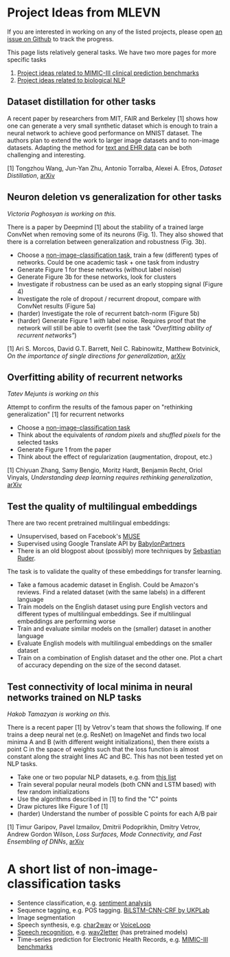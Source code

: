 # Project Ideas from MLEVN
If you are interested in working on any of the listed projects, please open [an issue on Github](https://github.com/MLEVN/projects/issues) to track the progress.

This page lists relatively general tasks. We have two more pages for more specific tasks
1. [Project ideas related to MIMIC-III clinical prediction benchmarks](/projects/ideas/mimic.html)
2. [Project ideas related to biological NLP](/projects/ideas/bionlp.html)

## Dataset distillation for other tasks
A recent paper by researchers from MIT, FAIR and Berkeley [1] shows how one can generate a very small synthetic dataset which is enough to train a neural network to achieve good performance on MNIST dataset. The authors plan to extend the work to larger image datasets and to non-image datasets. Adapting the method for [text and EHR data](#a-short-list-of-non-image-classification-tasks) can be both challenging and interesting.

[1] Tongzhou Wang, Jun-Yan Zhu, Antonio Torralba, Alexei A. Efros, _Dataset Distillation_, [arXiv](https://arxiv.org/abs/1811.10959)

## Neuron deletion vs generalization for other tasks
_Victoria Poghosyan is working on this._

There is a paper by Deepmind [1] about the stability of a trained large ConvNet when removing some of its neurons (Fig. 1). 
They also showed that there is a correlation between generalization and robustness (Fig. 3b).

* Choose a [non-image-classification task](#a-short-list-of-non-image-classification-tasks), train a few (different) types of networks. Could be one academic task + one task from industry
* Generate Figure 1 for these networks (without label noise) 
* Generate Figure 3b for these networks, look for clusters
* Investigate if robustness can be used as an early stopping signal (Figure 4)
* Investigate the role of dropout / recurrent dropout, compare with ConvNet results (Figure 5a)
* (harder) Investigate the role of recurrent batch-norm (Figure 5b)
* (harder) Generate Figure 1 _with_ label noise. Requires proof that the network will still be able to overfit (see the task _"Overfitting ability of recurrent networks"_)

[1] Ari S. Morcos, David G.T. Barrett, Neil C. Rabinowitz, Matthew Botvinick, _On the importance of single directions for generalization_,
[arXiv](https://arxiv.org/abs/1803.06959)


## Overfitting ability of recurrent networks
_Tatev Mejunts is working on this_

Attempt to confirm the results of the famous paper on "rethinking generalization" [1] for recurrent networks

* Choose a [non-image-classification task](#a-short-list-of-non-image-classification-tasks)
* Think about the equivalents of _random pixels_ and _shuffled pixels_ for the selected tasks
* Generate Figure 1 from the paper
* Think about the effect of regularization (augmentation, dropout, etc.)

[1] Chiyuan Zhang, Samy Bengio, Moritz Hardt, Benjamin Recht, Oriol Vinyals, _Understanding deep learning requires rethinking generalization_, [arXiv](https://arxiv.org/abs/1611.03530)


## Test the quality of multilingual embeddings

There are two recent pretrained multilingual embeddings:
* Unsupervised, based on Facebook's [MUSE](https://github.com/facebookresearch/MUSE)
* Supervised using Google Translate API by [BabylonPartners](https://github.com/Babylonpartners/fastText_multilingual/blob/master/README.md)
* There is an old blogpost about (possibly) more techniques by [Sebastian Ruder](http://ruder.io/cross-lingual-embeddings/).

The task is to validate the quality of these embeddings for transfer learning. 
* Take a famous academic dataset in English. Could be Amazon's reviews. Find a related dataset (with the same labels) in a different language
* Train models on the English dataset using pure English vectors and different types of multilingual embeddings. See if multilingual embeddings are performing worse
* Train and evaluate similar models on the (smaller) dataset in another language 
* Evaluate English models with multilingual embeddings on the smaller dataset
* Train on a combination of English dataset and the other one. Plot a chart of accuracy depending on the size of the second dataset.


## Test connectivity of local minima in neural networks trained on NLP tasks
_Hakob Tamazyan is working on this._

There is a recent paper [1] by Vetrov's team that shows the following. If one trains a deep neural net (e.g. ResNet) on ImageNet and finds two local minima A and B (with different weight initializations), then there exists a point C in the space of weights such that the loss function is almost constant along the straight lines AC and BC. This has not been tested yet on NLP tasks. 

* Take one or two popular NLP datasets, e.g. from [this list](#a-short-list-of-non-image-classification-tasks)
* Train several popular neural models (both CNN and LSTM based) with few random initializations
* Use the algorithms described in [1] to find the "C" points
* Draw pictures like Figure 1 of [1]
* (harder) Understand the number of possible C points for each A/B pair

[1] Timur Garipov, Pavel Izmailov, Dmitrii Podoprikhin, Dmitry Vetrov, Andrew Gordon Wilson, _Loss Surfaces, Mode Connectivity, and Fast Ensembling of DNNs_, [arXiv](https://arxiv.org/abs/1802.10026)


# A short list of non-image-classification tasks
* Sentence classification, e.g. [sentiment analysis](http://nlpprogress.com/sentiment_analysis.html)
* Sequence tagging, e.g. POS tagging. [BiLSTM-CNN-CRF by UKPLab](https://github.com/UKPLab/emnlp2017-bilstm-cnn-crf)
* Image segmentation
* Speech synthesis, e.g. [char2wav](http://josesotelo.com/speechsynthesis/) or [VoiceLoop](https://research.fb.com/downloads/voiceloop/)
* [Speech recognition](https://github.com/syhw/wer_are_we), e.g. [wav2letter](https://github.com/facebookresearch/wav2letter) (has pretrained models)
* Time-series prediction for Electronic Health Records, e.g. [MIMIC-III benchmarks](https://github.com/YerevaNN/mimic3-benchmarks)

